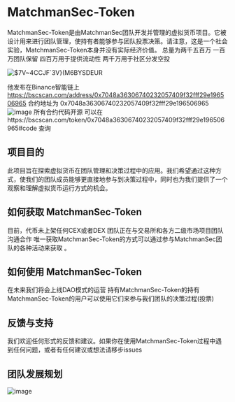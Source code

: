 

# MatchmanSec-Token

MatchmanSec-Token是由MatchmanSec团队开发并管理的虚拟货币项目。它被设计用来进行团队管理，使持有者能够参与团队投票决策。请注意，这是一个社会实验，MatchmanSec-Token本身并没有实际经济价值。
总量为两千五百万 一百万团队保留 四百万用于提供流动性 两千万用于社区分发空投

![$7V~4CCJF`3V}(M6BYSDEUR](https://github.com/MathmanSec/MatchmanSec-Token/assets/140636689/34d61014-e5b7-41de-8780-690cf08c8e43)



他发布在Binance智能链上 https://bscscan.com/address/0x7048a36306740232057409f32fff29e196506965
合约地址为 0x7048a36306740232057409f32fff29e196506965
![image](https://github.com/MathmanSec/MatchmanSec-Token/assets/140636689/a183f49a-187c-4933-b235-ccd6c7d665c9)
所有合约代码开源 可以在https://bscscan.com/token/0x7048a36306740232057409f32fff29e196506965#code 查询


## 项目目的

此项目旨在探索虚拟货币在团队管理和决策过程中的应用。我们希望通过这种方式，使我们的团队成员能够更直接地参与到决策过程中，同时也为我们提供了一个观察和理解虚拟货币运行方式的机会。

## 如何获取 MatchmanSec-Token

目前，代币未上架任何CEX或者DEX 团队正在与交易所和各方二级市场项目团队沟通合作  唯一获取MatchmanSec-Token的方式可以通过参与MatchmanSec团队的各种活动来获取 。


## 如何使用 MatchmanSec-Token


在未来我们将会上线DAO模式的运营 持有MatchmanSec-Token的持有MatchmanSec-Token的用户可以使用它们来参与我们团队的决策过程(投票)

## 反馈与支持

我们欢迎任何形式的反馈和建议。如果你在使用MatchmanSec-Token过程中遇到任何问题，或者有任何建议或想法请移步issues

## 团队发展规划
![image](https://github.com/MathmanSec/MatchmanSec-Token/assets/140636689/0142d9ad-60e0-4d60-a4cf-6e002f077d93)






